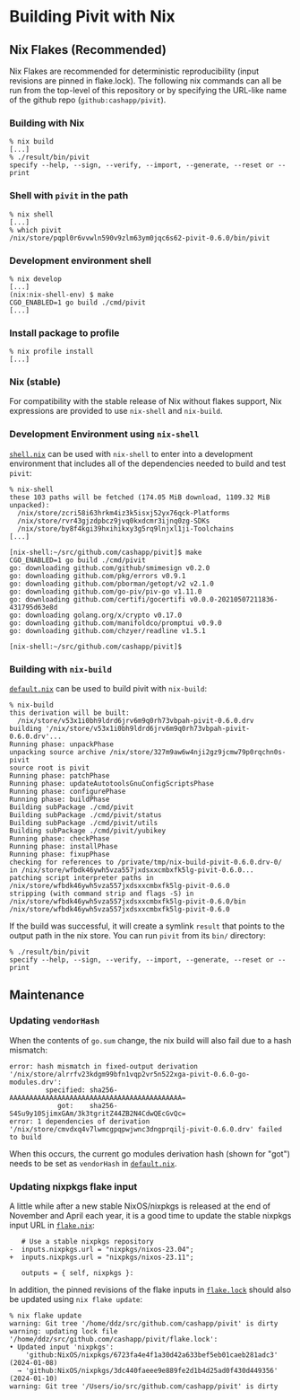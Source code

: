 # Building Pivit with Nix

## Nix Flakes (Recommended)

Nix Flakes are recommended for deterministic reproducibility (input
revisions are pinned in flake.lock). The following nix commands can
all be run from the top-level of this repository or by specifying the
URL-like name of the github repo (`github:cashapp/pivit`).

### Building with Nix

```
% nix build
[...]
% ./result/bin/pivit
specify --help, --sign, --verify, --import, --generate, --reset or --print
```

### Shell with `pivit` in the path

```
% nix shell
[...]
% which pivit
/nix/store/pqpl0r6vvwln590v9zlm63ym0jqc6s62-pivit-0.6.0/bin/pivit
```

### Development environment shell

```
% nix develop
[...]
(nix:nix-shell-env) $ make
CGO_ENABLED=1 go build ./cmd/pivit
[...]
```

### Install package to profile

```
% nix profile install
[...]
```

### Nix (stable)

For compatibility with the stable release of Nix without flakes
support, Nix expressions are provided to use `nix-shell` and `nix-build`.

### Development Environment using `nix-shell`

[`shell.nix`](shell.nix) can be used with `nix-shell` to enter into a
development environment that includes all of the dependencies needed
to build and test `pivit`:

```
% nix-shell
these 103 paths will be fetched (174.05 MiB download, 1109.32 MiB unpacked):
  /nix/store/zcri58i63hrkm4iz3k5isxj52yx76qck-Platforms
  /nix/store/rvr43gjzdpbcz9jvq0kxdcmr3ijnq0zg-SDKs
  /nix/store/by8f4kgi39hxihikxy3g5rq9lnjxl1ji-Toolchains
[...]

[nix-shell:~/src/github.com/cashapp/pivit]$ make
CGO_ENABLED=1 go build ./cmd/pivit
go: downloading github.com/github/smimesign v0.2.0
go: downloading github.com/pkg/errors v0.9.1
go: downloading github.com/pborman/getopt/v2 v2.1.0
go: downloading github.com/go-piv/piv-go v1.11.0
go: downloading github.com/certifi/gocertifi v0.0.0-20210507211836-431795d63e8d
go: downloading golang.org/x/crypto v0.17.0
go: downloading github.com/manifoldco/promptui v0.9.0
go: downloading github.com/chzyer/readline v1.5.1

[nix-shell:~/src/github.com/cashapp/pivit]$
```

### Building with `nix-build`

[`default.nix`](default.nix) can be used to build pivit with
`nix-build`:

```
% nix-build
this derivation will be built:
  /nix/store/v53x1i0bh9ldrd6jrv6m9q0rh73vbpah-pivit-0.6.0.drv
building '/nix/store/v53x1i0bh9ldrd6jrv6m9q0rh73vbpah-pivit-0.6.0.drv'...
Running phase: unpackPhase
unpacking source archive /nix/store/327m9aw6w4nji2gz9jcmw79p0rqchn0s-pivit
source root is pivit
Running phase: patchPhase
Running phase: updateAutotoolsGnuConfigScriptsPhase
Running phase: configurePhase
Running phase: buildPhase
Building subPackage ./cmd/pivit
Building subPackage ./cmd/pivit/status
Building subPackage ./cmd/pivit/utils
Building subPackage ./cmd/pivit/yubikey
Running phase: checkPhase
Running phase: installPhase
Running phase: fixupPhase
checking for references to /private/tmp/nix-build-pivit-0.6.0.drv-0/ in /nix/store/wfbdk46ywh5vza557jxdsxxcmbxfk5lg-pivit-0.6.0...
patching script interpreter paths in /nix/store/wfbdk46ywh5vza557jxdsxxcmbxfk5lg-pivit-0.6.0
stripping (with command strip and flags -S) in  /nix/store/wfbdk46ywh5vza557jxdsxxcmbxfk5lg-pivit-0.6.0/bin
/nix/store/wfbdk46ywh5vza557jxdsxxcmbxfk5lg-pivit-0.6.0
```

If the build was successful, it will create a symlink `result` that points to
the output path in the nix store. You can run `pivit` from its `bin/`
directory:

```
% ./result/bin/pivit
specify --help, --sign, --verify, --import, --generate, --reset or --print
```

## Maintenance

### Updating `vendorHash`

When the contents of `go.sum` change, the nix build will also fail due to a
hash mismatch:

```
error: hash mismatch in fixed-output derivation '/nix/store/alrrfv23kdgm99bfn1vqp2vr5n522xga-pivit-0.6.0-go-modules.drv':
         specified: sha256-AAAAAAAAAAAAAAAAAAAAAAAAAAAAAAAAAAAAAAAAAAA=
            got:    sha256-S4Su9y10SjimxGAm/3k3tgritZ44ZB2N4CdwQEcGvQc=
error: 1 dependencies of derivation '/nix/store/cmvdxq4v7lwmcgpqpwjwnc3dngprqilj-pivit-0.6.0.drv' failed to build
```

When this occurs, the current go modules derivation hash (shown for "got")
needs to be set as `vendorHash` in [`default.nix`](default.nix).

### Updating nixpkgs flake input

A little while after a new stable NixOS/nixpkgs is released at the end
of November and April each year, it is a good time to update the
stable nixpkgs input URL in [`flake.nix`](../flake.nix):

```
   # Use a stable nixpkgs repository
-  inputs.nixpkgs.url = "nixpkgs/nixos-23.04";
+  inputs.nixpkgs.url = "nixpkgs/nixos-23.11";

   outputs = { self, nixpkgs }:
```

In addition, the pinned revisions of the flake inputs in
[`flake.lock`](../flake.lock) should also be updated using
`nix flake update`:

```
% nix flake update
warning: Git tree '/home/ddz/src/github.com/cashapp/pivit' is dirty
warning: updating lock file '/home/ddz/src/github.com/cashapp/pivit/flake.lock':
• Updated input 'nixpkgs':
    'github:NixOS/nixpkgs/6723fa4e4f1a30d42a633bef5eb01caeb281adc3' (2024-01-08)
  → 'github:NixOS/nixpkgs/3dc440faeee9e889fe2d1b4d25ad0f430d449356' (2024-01-10)
warning: Git tree '/Users/io/src/github.com/cashapp/pivit' is dirty
```
